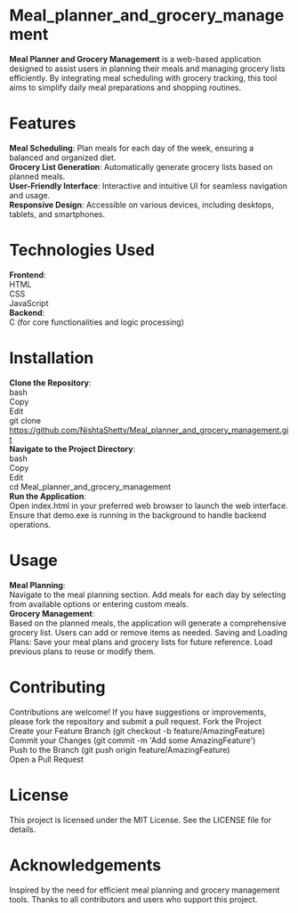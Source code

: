 # Meal_planner_and_grocery_management
**Meal Planner and Grocery Management** is a web-based application designed to assist users in planning their meals and managing grocery lists efficiently. By integrating meal scheduling with grocery tracking, this tool aims to simplify daily meal preparations and shopping routines.

# Features
**Meal Scheduling**: Plan meals for each day of the week, ensuring a balanced and organized diet.<br>
**Grocery List Generation**: Automatically generate grocery lists based on planned meals.<br>
**User-Friendly Interface**: Interactive and intuitive UI for seamless navigation and usage.<br>
**Responsive Design**: Accessible on various devices, including desktops, tablets, and smartphones.<br>

# Technologies Used
**Frontend**:<br>
HTML<br>
CSS<br>
JavaScript<br>
**Backend**:<br>
C (for core functionalities and logic processing)<br>

# Installation
**Clone the Repository**:<br>
bash<br>
Copy<br>
Edit<br>
git clone https://github.com/NishtaShetty/Meal_planner_and_grocery_management.git<br>
**Navigate to the Project Directory**:<br>
bash<br>
Copy<br>
Edit<br>
cd Meal_planner_and_grocery_management<br>
**Run the Application**:<br>
Open index.html in your preferred web browser to launch the web interface.<br>
Ensure that demo.exe is running in the background to handle backend operations.<br>

# Usage
**Meal Planning**:<br>
Navigate to the meal planning section.
Add meals for each day by selecting from available options or entering custom meals.<br>
**Grocery Management**:<br>
Based on the planned meals, the application will generate a comprehensive grocery list.
Users can add or remove items as needed.
Saving and Loading Plans:
Save your meal plans and grocery lists for future reference.
Load previous plans to reuse or modify them.<br>

# Contributing
Contributions are welcome! If you have suggestions or improvements, please fork the repository and submit a pull request.
Fork the Project<br>
Create your Feature Branch (git checkout -b feature/AmazingFeature)<br>
Commit your Changes (git commit -m 'Add some AmazingFeature')<br>
Push to the Branch (git push origin feature/AmazingFeature)<br>
Open a Pull Request<br>

# License
This project is licensed under the MIT License. See the LICENSE file for details.

# Acknowledgements
Inspired by the need for efficient meal planning and grocery management tools.
Thanks to all contributors and users who support this project.
